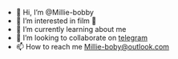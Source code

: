 - 👋 Hi, I’m @Millie-bobby
- 👀 I’m interested in film 🎥
- 🌱 I’m currently learning about me
- 💞️ I’m looking to collaborate on [telegram](t.me/millie_rmvzz)
- 📫 How to reach me Millie-boby@outlook.com

<!---
Millie-bobby/Millie-bobby is a ✨ special ✨ repository because its `README.md` (this file) appears on your GitHub profile.
You can click the Preview link to take a look at your changes.
--->
